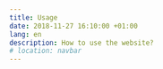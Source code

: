 ```yaml
---
title: Usage
date: 2018-11-27 16:10:00 +01:00
lang: en
description: How to use the website?
# location: navbar
---
```

